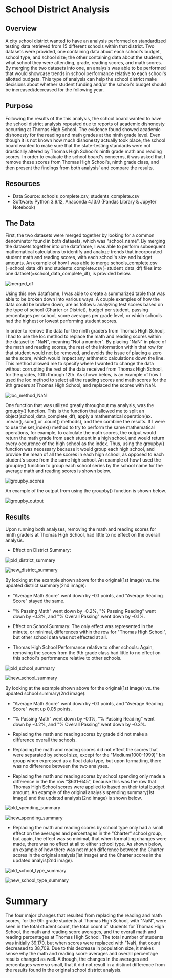 # School District Analysis 

## Overview 

  A city school district wanted to have an analysis performed on standardized testing data retrieved from 15 different schools within that district. Two datasets were provided, one containing data about each school's budget, school type, and school size; the other containing data about the students, what school they were attending, grade, reading scores, and math scores. By merging the two datasets into one, an analysis was able to be performed that would showcase trends in school performance relative to each school's allotted budgets. This type of analysis can help the school district make decisions about whether student funding and/or the school's budget should be increased/decreased for the following year. 

## Purpose

  Following the results of the this analysis, the school board wanted to have the school district analysis repeated due to reports of academic dishonesty occurring at Thomas High School. The evidence found showed academic dishonesty for the reading and math grades at the ninth grade level. Even though it is not known how much dishonesty actually took place, the school board wanted to make sure that the state-testing standards were not drastically altered by Thomas High School's ninth grade math and reading scores. In order to evaluate the school board's concerns, it was asked that I remove these scores from Thomas High School's, ninth grade class, and then present the findings from both analysis' and compare the results. 

## Resources 

* Data Source: schools_complete.csv, students_complete.csv
* Software: Python 3.9.12, Anaconda 4.13.0 (Pandas Library & Jupyter Notebook)

## The Data 

  First, the two datasets were merged together by looking for a common denominator found in both datasets, which was "school_name". By merging the datasets together into one dataframe, I was able to perform subsequent mathematical calculations to identify and analyze trends that incorporated student math and reading scores, with each school's size and budget amounts. An example of how I was able to merge schools_complete.csv (=school_data_df) and students_complete.csv(=student_data_df) files into one dataset(=school_data_complete_df), is provided below.
  
![merged_df](https://user-images.githubusercontent.com/104864579/178060550-e758a84e-4c3b-49b9-b739-f78c9074f0d4.png)

  Using this new dataframe, I was able to create a summarized table that was able to be broken down into various ways. A couple examples of how the data could be broken down, are as follows: analyzing test scores based on the type of school (Charter or District), budget per student, passing percentages per school, score averages per grade level, or which schools had the highest or lowest performing student scores. 

  In order to remove the data for the ninth graders from Thomas High School, I had to use the loc method to replace the math and reading scores within the dataset to "NaN", meaning "Not a number". By placing "NaN" in place of the math and reading scores, the rest of the information within that row for that student would not be removed, and avoids the issue of placing a zero as the score, which would impact any arithmetic calculations down the line. This method allowed me to specify where I wanted to change the data without corrupting the rest of the data received from Thomas High School, for the grades, 10th through 12th. As shown below, is an example of how I used the loc method to select all the reading scores and math scores for the 9th graders at Thomas High School, and replaced the scores with NaN. 
  
![loc_method_NaN](https://user-images.githubusercontent.com/104864579/178060209-f9b074c3-96b3-4c39-8313-0dc67d9a8b47.png)

  One function that was utilized greatly throughout my analysis, was the groupby() function. This is the function that allowed me to split an object(school_data_complete_df), apply a mathematical operation(ex. .mean(),.sum(),or .count() methods), and then combine the results. If I were to use the set_index() method to try to perform the same mathematical operations, for example, to calculate the math scores, the output would return the math grade from each student in a high school, and would return every occurence of the high school as the index. Thus, using the groupby() function was necessary because it would group each high school, and provide the mean of all the scores in each high school, as opposed to each student's score from the same high school. An example of how I used the groupby() function to group each school series by the school name for the average math and reading scores is shown below. 
  
![groupby_scores](https://user-images.githubusercontent.com/104864579/178071889-ed42812f-178b-4375-b111-49d1670a8657.png)

An example of the output from using the groupby() function is shown below. 

![groupby_output](https://user-images.githubusercontent.com/104864579/178072089-94c3b004-5945-40a7-aabb-2bd6f956a59d.png)

## Results

  Upon running both analyses, removing the math and reading scores for ninth graders at Thomas High School, had little to no effect on the overall analysis. 

* Effect on District Summary: 

![old_district_summary](https://user-images.githubusercontent.com/104864579/178059560-3cd90368-f677-4a97-9763-bc59454cf548.png)

![new_district_summary](https://user-images.githubusercontent.com/104864579/178059581-744396ad-cde3-4899-ba95-c03919aaf633.png)

 By looking at the example shown above for the original(1st image) vs. the updated district summary(2nd image): 

   * "Average Math Score" went down by -0.1 points, and "Average Reading Score" stayed the same.
   * "% Passing Math" went down by -0.2%, "% Passing Reading" went down by -0.3%, and "% Overall Passing" went down by -0.1%.

* Effect on School Summary: The only effect was represented in the minute, or minimal, differences within the row for "Thomas High School", but other school data was not effected at all. 

* Thomas High School Performance relative to other schools: Again, removing the scores from the 9th grade class had little to no effect on this school's performance relative to other schools. 

![old_school_summary](https://user-images.githubusercontent.com/104864579/178059687-68650ed6-0d55-44ba-b39d-e875df44229f.png)

![new_school_summary](https://user-images.githubusercontent.com/104864579/178059724-555a2512-66c2-4a2e-ad63-cda1afd02fda.png)

 By looking at the example shown above for the original(1st image) vs. the updated school summary(2nd image):
	
   * "Average Math Score" went down by -0.1 points, and "Average Reading Score" went up 0.05 points.
   * "% Passing Math" went down by -0.1%, "% Passing Reading" went down by -0.2%, and "% Overall Passing" went down by -0.3%.

* Replacing the math and reading scores by grade did not make a difference overall the schools.
* Replacing the math and reading scores did not effect the scores that were separated by school size, except for the "Medium(1000-1999)" bin group when expressed as a float data type, but upon formatting, there was no difference between the two analyses.
* Replacing the math and reading scores by school spending only made a difference in the the row "$631-645", because this was the row that Thomas High School scores were applied to based on their total budget amount. An example of the original analysis spending summary(1st image) and the updated analysis(2nd image) is shown below.

![old_spending_summary](https://user-images.githubusercontent.com/104864579/178062086-17872da7-d5e0-4193-8858-f67ebd5334db.png)

![new_spending_summary](https://user-images.githubusercontent.com/104864579/178061751-edc48d8a-ad6e-4df6-827f-ecb2216cbbcf.png)

* Replacing the math and reading scores by school type only had a small effect on the averages and percentages in the "Charter" school group, but again, the effect was so minimal, that when formatting changes were made, there was no effect at all to either school type. As shown below, an example of how there was not much difference between the Charter scores in the original analysis(1st image) and the Charter scores in the updated analyis(2nd image).

![old_school_type_summary](https://user-images.githubusercontent.com/104864579/178059835-95f8fbb5-05ab-4dbe-a333-08bc9fc7910a.png)

![new_school_type_summary](https://user-images.githubusercontent.com/104864579/178059847-fce6a490-8340-40e9-9046-23b67e43db84.png)

# Summary 

  The four major changes that resulted from replacing the reading and math scores, for the 9th grade students at Thomas High School, with "NaN", were seen in the total student count, the total count of students for Thomas High School, the math and reading score averages, and the overall math and reading percentages at Thomas High School. The total number of students was initially 39,170, but when scores were replaced with "NaN, that count decreased to 38,709. Due to this decrease in population size, it makes sense why the math and reading score averages and overall percentage results changed as well. Although, the changes in the averages and percentages were so small, that it did not result in a distinct difference from the results found in the original school district analysis. 









